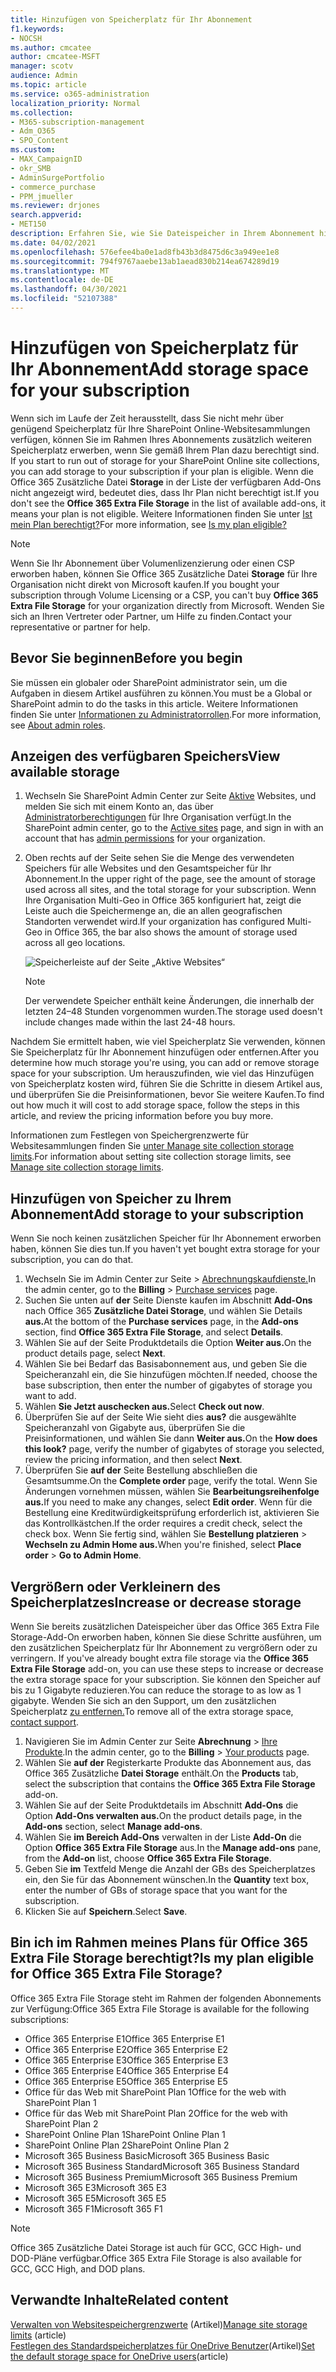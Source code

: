 ```yaml
---
title: Hinzufügen von Speicherplatz für Ihr Abonnement
f1.keywords:
- NOCSH
ms.author: cmcatee
author: cmcatee-MSFT
manager: scotv
audience: Admin
ms.topic: article
ms.service: o365-administration
localization_priority: Normal
ms.collection:
- M365-subscription-management
- Adm_O365
- SPO_Content
ms.custom:
- MAX_CampaignID
- okr_SMB
- AdminSurgePortfolio
- commerce_purchase
- PPM_jmueller
ms.reviewer: drjones
search.appverid:
- MET150
description: Erfahren Sie, wie Sie Dateispeicher in Ihrem Abonnement hinzufügen und Microsoft 365 können. Mit zusätzlichem Dateispeicher können Sie weitere Inhalte in SharePoint Online und OneDrive.
ms.date: 04/02/2021
ms.openlocfilehash: 576efee4ba0e1ad8fb43b3d8475d6c3a949ee1e8
ms.sourcegitcommit: 794f9767aaebe13ab1aead830b214ea674289d19
ms.translationtype: MT
ms.contentlocale: de-DE
ms.lasthandoff: 04/30/2021
ms.locfileid: "52107388"
---
```

# <a name="add-storage-space-for-your-subscription"></a><span data-ttu-id="1818a-104">Hinzufügen von Speicherplatz für Ihr Abonnement</span><span class="sxs-lookup"><span data-stu-id="1818a-104">Add storage space for your subscription</span></span>

<span data-ttu-id="1818a-105">Wenn sich im Laufe der Zeit herausstellt, dass Sie nicht mehr über genügend Speicherplatz für Ihre SharePoint Online-Websitesammlungen verfügen, können Sie im Rahmen Ihres Abonnements zusätzlich weiteren Speicherplatz erwerben, wenn Sie gemäß Ihrem Plan dazu berechtigt sind. </span><span class="sxs-lookup"><span data-stu-id="1818a-105">If you start to run out of storage for your SharePoint Online site collections, you can add storage to your subscription if your plan is eligible.</span></span> <span data-ttu-id="1818a-106">Wenn die Office 365 Zusätzliche Datei **Storage** in der Liste der verfügbaren Add-Ons nicht angezeigt wird, bedeutet dies, dass Ihr Plan nicht berechtigt ist.</span><span class="sxs-lookup"><span data-stu-id="1818a-106">If you don't see the **Office 365 Extra File Storage** in the list of available add-ons, it means your plan is not eligible.</span></span> <span data-ttu-id="1818a-107">Weitere Informationen finden Sie unter [Ist mein Plan berechtigt?](#is-my-plan-eligible-for-office-365-extra-file-storage)</span><span class="sxs-lookup"><span data-stu-id="1818a-107">For more information, see [Is my plan eligible?](#is-my-plan-eligible-for-office-365-extra-file-storage)</span></span>

> [!NOTE]
> <span data-ttu-id="1818a-108">Wenn Sie Ihr Abonnement über Volumenlizenzierung oder einen CSP erworben haben, können Sie Office 365 Zusätzliche Datei **Storage** für Ihre Organisation nicht direkt von Microsoft kaufen.</span><span class="sxs-lookup"><span data-stu-id="1818a-108">If you bought your subscription through Volume Licensing or a CSP, you can't buy **Office 365 Extra File Storage** for your organization directly from Microsoft.</span></span> <span data-ttu-id="1818a-109">Wenden Sie sich an Ihren Vertreter oder Partner, um Hilfe zu finden.</span><span class="sxs-lookup"><span data-stu-id="1818a-109">Contact your representative or partner for help.</span></span>

## <a name="before-you-begin"></a><span data-ttu-id="1818a-110">Bevor Sie beginnen</span><span class="sxs-lookup"><span data-stu-id="1818a-110">Before you begin</span></span>

<span data-ttu-id="1818a-111">Sie müssen ein globaler oder SharePoint administrator sein, um die Aufgaben in diesem Artikel ausführen zu können.</span><span class="sxs-lookup"><span data-stu-id="1818a-111">You must be a Global or SharePoint admin to do the tasks in this article.</span></span> <span data-ttu-id="1818a-112">Weitere Informationen finden Sie unter [Informationen zu Administratorrollen](../admin/add-users/about-admin-roles.md).</span><span class="sxs-lookup"><span data-stu-id="1818a-112">For more information, see [About admin roles](../admin/add-users/about-admin-roles.md).</span></span>

## <a name="view-available-storage"></a><span data-ttu-id="1818a-113">Anzeigen des verfügbaren Speichers</span><span class="sxs-lookup"><span data-stu-id="1818a-113">View available storage</span></span>

1. <span data-ttu-id="1818a-114">Wechseln Sie SharePoint Admin Center zur Seite <a href="https://admin.microsoft.com/sharepoint?page=siteManagement&modern=true" target="_blank">Aktive</a> Websites, und melden Sie sich mit einem Konto an, das über [Administratorberechtigungen](/sharepoint/sharepoint-admin-role) für Ihre Organisation verfügt.</span><span class="sxs-lookup"><span data-stu-id="1818a-114">In the SharePoint admin center, go to the <a href="https://admin.microsoft.com/sharepoint?page=siteManagement&modern=true" target="_blank">Active sites</a> page, and sign in with an account that has [admin permissions](/sharepoint/sharepoint-admin-role) for your organization.</span></span>

2. <span data-ttu-id="1818a-115">Oben rechts auf der Seite sehen Sie die Menge des verwendeten Speichers für alle Websites und den Gesamtspeicher für Ihr Abonnement.</span><span class="sxs-lookup"><span data-stu-id="1818a-115">In the upper right of the page, see the amount of storage used across all sites, and the total storage for your subscription.</span></span> <span data-ttu-id="1818a-116">Wenn Ihre Organisation Multi-Geo in Office 365 konfiguriert hat, zeigt die Leiste auch die Speichermenge an, die an allen geografischen Standorten verwendet wird.</span><span class="sxs-lookup"><span data-stu-id="1818a-116">If your organization has configured Multi-Geo in Office 365, the bar also shows the amount of storage used across all geo locations.</span></span>

   ![Speicherleiste auf der Seite „Aktive Websites“](/sharepoint/sharepointonline/media/active-sites-storage-bar.png)

   > [!NOTE]
   > <span data-ttu-id="1818a-118">Der verwendete Speicher enthält keine Änderungen, die innerhalb der letzten 24–48 Stunden vorgenommen wurden.</span><span class="sxs-lookup"><span data-stu-id="1818a-118">The storage used doesn't include changes made within the last 24-48 hours.</span></span>

<span data-ttu-id="1818a-119">Nachdem Sie ermittelt haben, wie viel Speicherplatz Sie verwenden, können Sie Speicherplatz für Ihr Abonnement hinzufügen oder entfernen.</span><span class="sxs-lookup"><span data-stu-id="1818a-119">After you determine how much storage you're using, you can add or remove storage space for your subscription.</span></span> <span data-ttu-id="1818a-120">Um herauszufinden, wie viel das Hinzufügen von Speicherplatz kosten wird, führen Sie die Schritte in diesem Artikel aus, und überprüfen Sie die Preisinformationen, bevor Sie weitere Kaufen.</span><span class="sxs-lookup"><span data-stu-id="1818a-120">To find out how much it will cost to add storage space, follow the steps in this article, and review the pricing information before you buy more.</span></span>
  
<span data-ttu-id="1818a-121">Informationen zum Festlegen von Speichergrenzwerte für Websitesammlungen finden Sie [unter Manage site collection storage limits](/sharepoint/manage-site-collection-storage-limits).</span><span class="sxs-lookup"><span data-stu-id="1818a-121">For information about setting site collection storage limits, see [Manage site collection storage limits](/sharepoint/manage-site-collection-storage-limits).</span></span>
  
## <a name="add-storage-to-your-subscription"></a><span data-ttu-id="1818a-122">Hinzufügen von Speicher zu Ihrem Abonnement</span><span class="sxs-lookup"><span data-stu-id="1818a-122">Add storage to your subscription</span></span>

<span data-ttu-id="1818a-123">Wenn Sie noch keinen zusätzlichen Speicher für Ihr Abonnement erworben haben, können Sie dies tun.</span><span class="sxs-lookup"><span data-stu-id="1818a-123">If you haven't yet bought extra storage for your subscription, you can do that.</span></span>

1. <span data-ttu-id="1818a-124">Wechseln Sie im Admin  Center zur Seite \> <a href="https://go.microsoft.com/fwlink/p/?linkid=868433" target="_blank">Abrechnungskaufdienste.</a></span><span class="sxs-lookup"><span data-stu-id="1818a-124">In the admin center, go to the **Billing** \> <a href="https://go.microsoft.com/fwlink/p/?linkid=868433" target="_blank">Purchase services</a> page.</span></span>
2. <span data-ttu-id="1818a-125">Suchen Sie unten auf **der** Seite Dienste kaufen im Abschnitt **Add-Ons** nach Office 365 **Zusätzliche Datei Storage**, und wählen Sie Details **aus.**</span><span class="sxs-lookup"><span data-stu-id="1818a-125">At the bottom of the **Purchase services** page, in the **Add-ons** section, find **Office 365 Extra File Storage**, and select **Details**.</span></span>
3. <span data-ttu-id="1818a-126">Wählen Sie auf der Seite Produktdetails die Option **Weiter aus.**</span><span class="sxs-lookup"><span data-stu-id="1818a-126">On the product details page, select **Next**.</span></span>
4. <span data-ttu-id="1818a-127">Wählen Sie bei Bedarf das Basisabonnement aus, und geben Sie die Speicheranzahl ein, die Sie hinzufügen möchten.</span><span class="sxs-lookup"><span data-stu-id="1818a-127">If needed, choose the base subscription, then enter the number of gigabytes of storage you want to add.</span></span>
5. <span data-ttu-id="1818a-128">Wählen **Sie Jetzt auschecken aus.**</span><span class="sxs-lookup"><span data-stu-id="1818a-128">Select **Check out now**.</span></span>
6. <span data-ttu-id="1818a-129">Überprüfen Sie auf der Seite Wie sieht dies **aus?** die ausgewählte Speicheranzahl von Gigabyte aus, überprüfen Sie die Preisinformationen, und wählen Sie dann **Weiter aus.**</span><span class="sxs-lookup"><span data-stu-id="1818a-129">On the **How does this look?** page, verify the number of gigabytes of storage you selected, review the pricing information, and then select **Next**.</span></span>
7. <span data-ttu-id="1818a-130">Überprüfen Sie **auf der** Seite Bestellung abschließen die Gesamtsumme.</span><span class="sxs-lookup"><span data-stu-id="1818a-130">On the **Complete order** page, verify the total.</span></span> <span data-ttu-id="1818a-131">Wenn Sie Änderungen vornehmen müssen, wählen Sie **Bearbeitungsreihenfolge aus.**</span><span class="sxs-lookup"><span data-stu-id="1818a-131">If you need to make any changes, select **Edit order**.</span></span> <span data-ttu-id="1818a-132">Wenn für die Bestellung eine Kreditwürdigkeitsprüfung erforderlich ist, aktivieren Sie das Kontrollkästchen.</span><span class="sxs-lookup"><span data-stu-id="1818a-132">If the order requires a credit check, select the check box.</span></span> <span data-ttu-id="1818a-133">Wenn Sie fertig sind, wählen Sie **Bestellung platzieren** \> **Wechseln zu Admin Home aus.**</span><span class="sxs-lookup"><span data-stu-id="1818a-133">When you're finished, select **Place order** \> **Go to Admin Home**.</span></span>

## <a name="increase-or-decrease-storage"></a><span data-ttu-id="1818a-134">Vergrößern oder Verkleinern des Speicherplatzes</span><span class="sxs-lookup"><span data-stu-id="1818a-134">Increase or decrease storage</span></span>

<span data-ttu-id="1818a-135">Wenn Sie bereits zusätzlichen Dateispeicher über das Office 365 Extra File Storage-Add-On erworben haben, können Sie diese Schritte ausführen, um den zusätzlichen Speicherplatz für Ihr Abonnement zu vergrößern oder zu verringern. </span><span class="sxs-lookup"><span data-stu-id="1818a-135">If you've already bought extra file storage via the **Office 365 Extra File Storage** add-on, you can use these steps to increase or decrease the extra storage space for your subscription.</span></span> <span data-ttu-id="1818a-136">Sie können den Speicher auf bis zu 1 Gigabyte reduzieren.</span><span class="sxs-lookup"><span data-stu-id="1818a-136">You can reduce the storage to as low as 1 gigabyte.</span></span> <span data-ttu-id="1818a-137">Wenden Sie sich an den Support, um den zusätzlichen Speicherplatz [zu entfernen.](../admin/contact-support-for-business-products.md)</span><span class="sxs-lookup"><span data-stu-id="1818a-137">To remove all of the extra storage space, [contact support](../admin/contact-support-for-business-products.md).</span></span>

1. <span data-ttu-id="1818a-138">Navigieren Sie im Admin Center zur Seite **Abrechnung** \> <a href="https://go.microsoft.com/fwlink/p/?linkid=842054" target="_blank">Ihre Produkte</a>.</span><span class="sxs-lookup"><span data-stu-id="1818a-138">In the admin center, go to the **Billing** \> <a href="https://go.microsoft.com/fwlink/p/?linkid=842054" target="_blank">Your products</a> page.</span></span>
2. <span data-ttu-id="1818a-139">Wählen Sie **auf der** Registerkarte Produkte das Abonnement aus, das Office 365 Zusätzliche **Datei Storage** enthält.</span><span class="sxs-lookup"><span data-stu-id="1818a-139">On the **Products** tab, select the subscription that contains the **Office 365 Extra File Storage** add-on.</span></span>
3. <span data-ttu-id="1818a-140">Wählen Sie auf der Seite Produktdetails im Abschnitt **Add-Ons** die Option **Add-Ons verwalten aus.**</span><span class="sxs-lookup"><span data-stu-id="1818a-140">On the product details page, in the **Add-ons** section, select **Manage add-ons**.</span></span>
4. <span data-ttu-id="1818a-141">Wählen Sie **im Bereich Add-Ons** verwalten in der Liste **Add-On** die Option **Office 365 Extra File Storage** aus.</span><span class="sxs-lookup"><span data-stu-id="1818a-141">In the **Manage add-ons** pane, from the **Add-on** list, choose **Office 365 Extra File Storage**.</span></span>
5. <span data-ttu-id="1818a-142">Geben Sie **im** Textfeld Menge die Anzahl der GBs des Speicherplatzes ein, den Sie für das Abonnement wünschen.</span><span class="sxs-lookup"><span data-stu-id="1818a-142">In the **Quantity** text box, enter the number of GBs of storage space that you want for the subscription.</span></span>
6. <span data-ttu-id="1818a-143">Klicken Sie auf **Speichern**.</span><span class="sxs-lookup"><span data-stu-id="1818a-143">Select **Save**.</span></span>

## <a name="is-my-plan-eligible-for-office-365-extra-file-storage"></a><span data-ttu-id="1818a-144">Bin ich im Rahmen meines Plans für Office 365 Extra File Storage berechtigt?</span><span class="sxs-lookup"><span data-stu-id="1818a-144">Is my plan eligible for Office 365 Extra File Storage?</span></span>

<span data-ttu-id="1818a-145">Office 365 Extra File Storage steht im Rahmen der folgenden Abonnements zur Verfügung:</span><span class="sxs-lookup"><span data-stu-id="1818a-145">Office 365 Extra File Storage is available for the following subscriptions:</span></span>
  
- <span data-ttu-id="1818a-146">Office 365 Enterprise E1</span><span class="sxs-lookup"><span data-stu-id="1818a-146">Office 365 Enterprise E1</span></span>
- <span data-ttu-id="1818a-147">Office 365 Enterprise E2</span><span class="sxs-lookup"><span data-stu-id="1818a-147">Office 365 Enterprise E2</span></span>
- <span data-ttu-id="1818a-148">Office 365 Enterprise E3</span><span class="sxs-lookup"><span data-stu-id="1818a-148">Office 365 Enterprise E3</span></span>
- <span data-ttu-id="1818a-149">Office 365 Enterprise E4</span><span class="sxs-lookup"><span data-stu-id="1818a-149">Office 365 Enterprise E4</span></span>
- <span data-ttu-id="1818a-150">Office 365 Enterprise E5</span><span class="sxs-lookup"><span data-stu-id="1818a-150">Office 365 Enterprise E5</span></span>
- <span data-ttu-id="1818a-151">Office für das Web mit SharePoint Plan 1</span><span class="sxs-lookup"><span data-stu-id="1818a-151">Office for the web with SharePoint Plan 1</span></span>
- <span data-ttu-id="1818a-152">Office für das Web mit SharePoint Plan 2</span><span class="sxs-lookup"><span data-stu-id="1818a-152">Office for the web with SharePoint Plan 2</span></span>
- <span data-ttu-id="1818a-153">SharePoint Online Plan 1</span><span class="sxs-lookup"><span data-stu-id="1818a-153">SharePoint Online Plan 1</span></span>
- <span data-ttu-id="1818a-154">SharePoint Online Plan 2</span><span class="sxs-lookup"><span data-stu-id="1818a-154">SharePoint Online Plan 2</span></span>
- <span data-ttu-id="1818a-155">Microsoft 365 Business Basic</span><span class="sxs-lookup"><span data-stu-id="1818a-155">Microsoft 365 Business Basic</span></span>
- <span data-ttu-id="1818a-156">Microsoft 365 Business Standard</span><span class="sxs-lookup"><span data-stu-id="1818a-156">Microsoft 365 Business Standard</span></span>
- <span data-ttu-id="1818a-157">Microsoft 365 Business Premium</span><span class="sxs-lookup"><span data-stu-id="1818a-157">Microsoft 365 Business Premium</span></span>
- <span data-ttu-id="1818a-158">Microsoft 365 E3</span><span class="sxs-lookup"><span data-stu-id="1818a-158">Microsoft 365 E3</span></span>
- <span data-ttu-id="1818a-159">Microsoft 365 E5</span><span class="sxs-lookup"><span data-stu-id="1818a-159">Microsoft 365 E5</span></span>
- <span data-ttu-id="1818a-160">Microsoft 365 F1</span><span class="sxs-lookup"><span data-stu-id="1818a-160">Microsoft 365 F1</span></span>

> [!NOTE]
> <span data-ttu-id="1818a-161">Office 365 Zusätzliche Datei Storage ist auch für GCC, GCC High- und DOD-Pläne verfügbar.</span><span class="sxs-lookup"><span data-stu-id="1818a-161">Office 365 Extra File Storage is also available for GCC, GCC High, and DOD plans.</span></span>

## <a name="related-content"></a><span data-ttu-id="1818a-162">Verwandte Inhalte</span><span class="sxs-lookup"><span data-stu-id="1818a-162">Related content</span></span>

<span data-ttu-id="1818a-163">[Verwalten von Websitespeichergrenzwerte](https://docs.microsoft.com/sharepoint/manage-site-collection-storage-limits) (Artikel)</span><span class="sxs-lookup"><span data-stu-id="1818a-163">[Manage site storage limits](https://docs.microsoft.com/sharepoint/manage-site-collection-storage-limits) (article)</span></span>\
<span data-ttu-id="1818a-164">[Festlegen des Standardspeicherplatzes für OneDrive Benutzer](/onedrive/set-default-storage-space)(Artikel)</span><span class="sxs-lookup"><span data-stu-id="1818a-164">[Set the default storage space for OneDrive users](/onedrive/set-default-storage-space)(article)</span></span>
